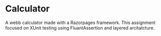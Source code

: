 # Calculator

A webb calculator made with a Razorpages framework. This assignment focused on XUnit testing using FluantAssertion and layered arcitatcture.
